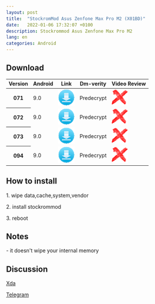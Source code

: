 ```yaml
---
layout: post
title:  "StockromMod Asus Zenfone Max Pro M2 (X01BD)"
date:   2022-01-06 17:32:07 +0100
description: Stockrommod Asus Zenfone Max Pro M2
lang: en
categories: Android
---
```



<h2>Download</h2>
<div class="table-responsive">
  <table class="table">
    <thead>
    <tr>
      <th scope="col">Version</th>
      <th scope="col">Android</th>
      <th scope="col">Link</th>
      <th scope="col">Dm-verity</th>
      <th scope="col">Video Review</th>
    </tr>
  </thead>
  <tbody>
  <tr>
    <th scope="row">071</th>
      <td>9.0</td>
      <td><a href="https://sourceforge.net/projects/wahyu6070-project-android/files/ROM/STOCKROM_MOD/X01BD/071-STOCKROM-MOD-X01BD-2019-12-01.zip/download"><img src="/assets/img/d.png" alt="Download" class="download_low"></a></td>
      <td>Predecrypt</td> 
      <td><img src="/assets/img/x.png" alt="X" class="download_low"></td>
   </tr>
  <tr>
      <th scope="row">072</th>
      <td>9.0</td> 
      <td><a href="https://sourceforge.net/projects/wahyu6070-project-android/files/ROM/STOCKROM_MOD/X01BD/072-STOCKROM-MOD-XO1BD-2019-12-29.zip/download"><img src="/assets/img/d.png" alt="Download" class="download_low"></a></td>
      <td>Predecrypt</td>
      <td><img src="/assets/img/x.png" alt="X" class="download_low"></td>
    </tr>
  <tr>
      <th scope="row">073</th>
      <td>9.0</td> 
      <td><a href="https://sourceforge.net/projects/wahyu6070-project-android/files/ROM/STOCKROM_MOD/X01BD/073-STOCKROM-MOD-X01BD-2020-04-01.zip/download "><img src="/assets/img/d.png" alt="Download" class="download_low"></a></td>
      <td>Predecrypt</td>
      <td><img src="/assets/img/x.png" alt="X" class="download_low"></td>
  </tr>
  <tr>
      <th scope="row">094</th>
      <td>9.0</td> 
      <td><a href="https://sourceforge.net/projects/wahyu6070-project-android/files/ROM/STOCKROM_MOD/X01BD/094-STOCKROM-MOD-X01BD-2020-08-05.zip/download"><img src="/assets/img/d.png" alt="Download" class="download_low"></a></td>
      <td>Predecrypt</td>
      <td><img src="/assets/img/x.png" alt="X" class="download_low"></td>
  </tr>  
  </tbody>
  </table>
</div>

<h2>How to install</h2>
<p>1. wipe data,cache,system,vendor</p>
<p>2. install stockrommod</p>
<p>3. reboot </p>
<h2> Notes </h2>
- it doesn't wipe your internal memory
<h2>Discussion </h2>
<p><a href="https://forum.xda-developers.com/t/rom-mod-stockrom-mod-asus-zenfone-max-pro-m2.4018593/">Xda</a></p>
<p><a href="https://t.me/stockrommod/">Telegram</a></p>
